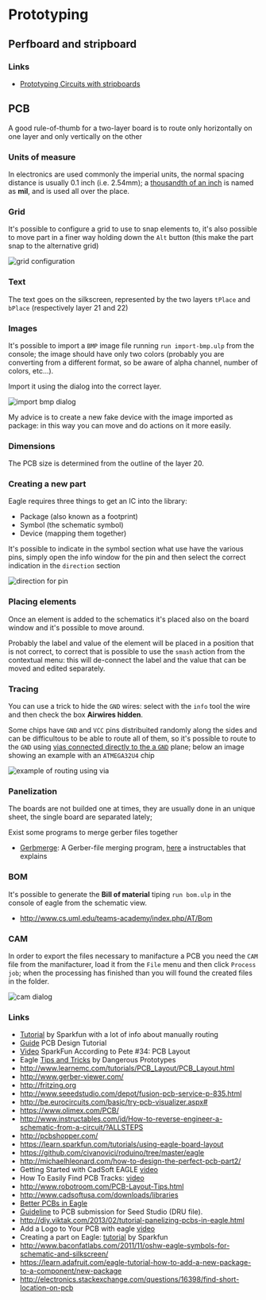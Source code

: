 # Prototyping

## Perfboard and stripboard

### Links

 - [Prototyping Circuits with stripboards](http://www.societyofrobots.com/member_tutorials/node/90)

## PCB

A good rule-of-thumb for a two-layer board is to route only horizontally on one layer and only vertically on the other

### Units of measure

In electronics are used commonly the imperial units, the normal spacing distance is usually 0.1 inch (i.e. 2.54mm);
a [thousandth of an inch](http://en.wikipedia.org/wiki/Thousandth_of_an_inch) is named as **mil**, and is used all over
the place.

### Grid

It's possible to configure a grid to use to snap elements to, it's also possible to move part in a finer way
holding down the ``Alt`` button (this make the part snap to the alternative grid)

![grid configuration](Images/grid.png)

### Text

The text goes on the silkscreen, represented by the two layers ``tPlace`` and ``bPlace`` (respectively
layer 21 and 22)

### Images

It's possible to import a ``BMP`` image file running ``run import-bmp.ulp`` from the console;
the image should have only two colors (probably you are converting from a different format, so
be aware of alpha channel, number of colors, etc...).

Import it using the dialog into the correct layer.

![import bmp dialog](Images/import-bmp-dialog.png)

My advice is to create a new fake device with the image imported as package: in this way you can
move and do actions on it more easily.

### Dimensions

The PCB size is determined from the outline of the layer 20.

### Creating a new part

Eagle requires three things to get an IC into the library:

* Package (also known as a footprint)
* Symbol (the schematic symbol)
* Device (mapping them together)

It's possible to indicate in the symbol section what use have the various pins, simply open the info
window for the pin and then select the correct indication in the ``direction`` section

![direction for pin](Images/pin-menu.png)

### Placing elements

Once an element is added to the schematics it's placed also on the board window and it's possible
to move around.

Probably the label and value of the element will be placed in a position that is not correct, to correct
that is possible to use the ``smash`` action from the contextual menu: this will de-connect the label and the
value that can be moved and edited separately.

### Tracing

You can use a trick to hide the ``GND`` wires: select with the ``info`` tool the wire and
then check the box **Airwires hidden**.

Some chips have ``GND`` and ``VCC`` pins distribuited randomly along the sides and can be difficultous to be
able to route all of them, so it's possible to route to the ``GND`` using [vias connected directly to the a ``GND``](http://cmosedu.com/jbaker/students/kendrick/ViasGND/ViasGND.htm)
plane; below an image showing an example with an ``ATMEGA32U4`` chip

![example of routing using via](Images/route-ground-by-via.png)

### Panelization

The boards are not builded one at times, they are usually done in an unique sheet, the single
board are separated lately;

Exist some programs to merge gerber files together

* [Gerbmerge](http://174.136.57.11/~ruggedci/gerbmerge/): A Gerber-file merging program,
[here](http://www.instructables.com/id/Panelizing-PCBs-for-Seeed-Using-Eagle-Free-Light/?ALLSTEPS) a instructables that explains

### BOM

It's possible to generate the **Bill of material** tiping ``run bom.ulp`` in the
console of eagle from the schematic view.

 - http://www.cs.uml.edu/teams-academy/index.php/AT/Bom

### CAM

In order to export the files necessary to manifacture a PCB you need the ``CAM`` file from
the manifacturer, load it from the ``File`` menu and then click ``Process job``; when the
processing has finished than you will found the created files in the folder.

![cam dialog](Images/cam.png)

### Links


 - [Tutorial](https://learn.sparkfun.com/tutorials/designing-pcbs-advanced-smd) by Sparkfun with a lot of info about manually routing
 - [Guide](http://www.alternatezone.com/electronics/files/PCBDesignTutorialRevA.pdf) PCB Design Tutorial
 - [Video](https://www.youtube.com/watch?v=NJKZZArjdg8) SparkFun According to Pete #34: PCB Layout
 - Eagle [Tips and Tricks](http://dangerousprototypes.com/docs/Cadsoft_Eagle_tips_and_tricks) by Dangerous Prototypes
 - http://www.learnemc.com/tutorials/PCB_Layout/PCB_Layout.html
 - http://www.gerber-viewer.com/
 - http://fritzing.org
 - http://www.seeedstudio.com/depot/fusion-pcb-service-p-835.html
 - http://be.eurocircuits.com/basic/try-pcb-visualizer.aspx#
 - https://www.olimex.com/PCB/
 - http://www.instructables.com/id/How-to-reverse-engineer-a-schematic-from-a-circuit/?ALLSTEPS
 - http://pcbshopper.com/
 - https://learn.sparkfun.com/tutorials/using-eagle-board-layout
 - https://github.com/civanovici/roduino/tree/master/eagle
 - http://michaelhleonard.com/how-to-design-the-perfect-pcb-part2/
 - Getting Started with CadSoft EAGLE [video](https://www.youtube.com/watch?v=R4DYztYB6d4)
 - How To Easily Find PCB Tracks: [video](https://www.youtube.com/watch?v=oyedFq1VAjg)
 - http://www.robotroom.com/PCB-Layout-Tips.html
 - http://www.cadsoftusa.com/downloads/libraries
 - [Better PCBs in Eagle](https://www.sparkfun.com/tutorials/115)
 - [Guideline](http://support.seeedstudio.com/knowledgebase/articles/422482-fusion-pcb-order-submission-guidelines) to PCB submission for Seed Studio (DRU file).
 - http://diy.viktak.com/2013/02/tutorial-panelizing-pcbs-in-eagle.html
 - Add a Logo to Your PCB with eagle [video](https://www.youtube.com/watch?v=z1Ej3nJz43c)
 - Creating a part on Eagle: [tutorial](https://learn.sparkfun.com/tutorials/designing-pcbs-smd-footprints) by Sparkfun
 - http://www.baconfatlabs.com/2011/11/oshw-eagle-symbols-for-schematic-and-silkscreen/
 - https://learn.adafruit.com/eagle-tutorial-how-to-add-a-new-package-to-a-component/new-package
 - http://electronics.stackexchange.com/questions/16398/find-short-location-on-pcb
